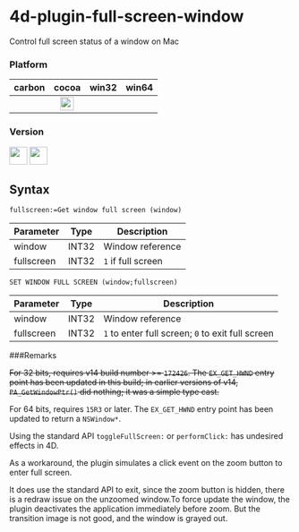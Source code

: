 # 4d-plugin-full-screen-window
Control full screen status of a window on Mac

### Platform

| carbon | cocoa | win32 | win64 |
|:------:|:-----:|:---------:|:---------:|
||<img src="https://cloud.githubusercontent.com/assets/1725068/22371562/1b091f0a-e4db-11e6-8458-8653954a7cce.png" width="24" height="24" />|||

### Version

<img src="https://cloud.githubusercontent.com/assets/1725068/22371270/93e3661c-e4d9-11e6-9021-4a9754c70630.png" width="32" height="32" /> <img src="https://cloud.githubusercontent.com/assets/1725068/18940648/2192ddba-8645-11e6-864d-6d5692d55717.png" width="32" height="32" />

## Syntax

```
fullscreen:=Get window full screen (window)
```

Parameter|Type|Description
------------|------|----
window|INT32|Window reference
fullscreen|INT32|``1`` if full screen

```
SET WINDOW FULL SCREEN (window;fullscreen)
```

Parameter|Type|Description
------------|------|----
window|INT32|Window reference
fullscreen|INT32|``1`` to enter full screen; ``0`` to exit full screen

###Remarks

~~For 32 bits, requires v14 build number >= ``172426``. The ``EX_GET_HWND`` entry point has been updated in this build; in earlier versions of v14, ``PA_GetWindowPtr()`` did nothing; it was a simple type cast.~~

For 64 bits,  requires ``15R3`` or later. The ``EX_GET_HWND`` entry point has been updated to return a ``NSWindow*``.

Using the standard API ``toggleFullScreen:`` or ``performClick:`` has undesired effects in 4D.

As a workaround, the plugin simulates a click event on the zoom button to enter full screen.

It does use the standard API to exit, since the zoom button is hidden, there is a redraw issue on the unzoomed window.To force update the window, the plugin deactivates the application immediately before zoom. But the transition image is not good, and the window is grayed out.
